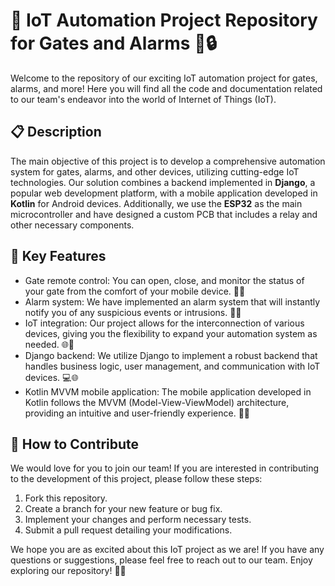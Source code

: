 # 🚀 IoT Automation Project Repository for Gates and Alarms 🚪🔒

Welcome to the repository of our exciting IoT automation project for gates, alarms, and more! Here you will find all the code and documentation related to our team's endeavor into the world of Internet of Things (IoT).

## 📋 Description
The main objective of this project is to develop a comprehensive automation system for gates, alarms, and other devices, utilizing cutting-edge IoT technologies. Our solution combines a backend implemented in **Django**, a popular web development platform, with a mobile application developed in **Kotlin** for Android devices. Additionally, we use the **ESP32** as the main microcontroller and have designed a custom PCB that includes a relay and other necessary components.

## 🔑 Key Features
- Gate remote control: You can open, close, and monitor the status of your gate from the comfort of your mobile device. 📱🚪
- Alarm system: We have implemented an alarm system that will instantly notify you of any suspicious events or intrusions. 🚨📢
- IoT integration: Our project allows for the interconnection of various devices, giving you the flexibility to expand your automation system as needed. 🌐🔌
- Django backend: We utilize Django to implement a robust backend that handles business logic, user management, and communication with IoT devices. 💻🌐
- Kotlin MVVM mobile application: The mobile application developed in Kotlin follows the MVVM (Model-View-ViewModel) architecture, providing an intuitive and user-friendly experience. 📱💡

## 🤝 How to Contribute
We would love for you to join our team! If you are interested in contributing to the development of this project, please follow these steps:
1. Fork this repository.
2. Create a branch for your new feature or bug fix.
3. Implement your changes and perform necessary tests.
4. Submit a pull request detailing your modifications.

We hope you are as excited about this IoT project as we are! If you have any questions or suggestions, please feel free to reach out to our team. Enjoy exploring our repository! 🚀😊
